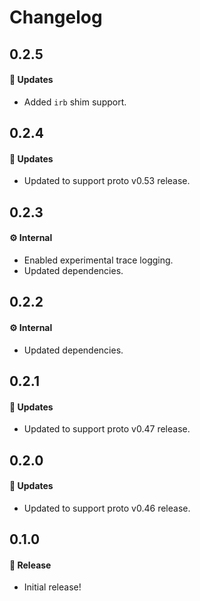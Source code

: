 # Changelog

## 0.2.5

#### 🚀 Updates

- Added `irb` shim support.

## 0.2.4

#### 🚀 Updates

- Updated to support proto v0.53 release.

## 0.2.3

#### ⚙️ Internal

- Enabled experimental trace logging.
- Updated dependencies.

## 0.2.2

#### ⚙️ Internal

- Updated dependencies.

## 0.2.1

#### 🚀 Updates

- Updated to support proto v0.47 release.

## 0.2.0

#### 🚀 Updates

- Updated to support proto v0.46 release.

## 0.1.0

#### 🎉 Release

- Initial release!
